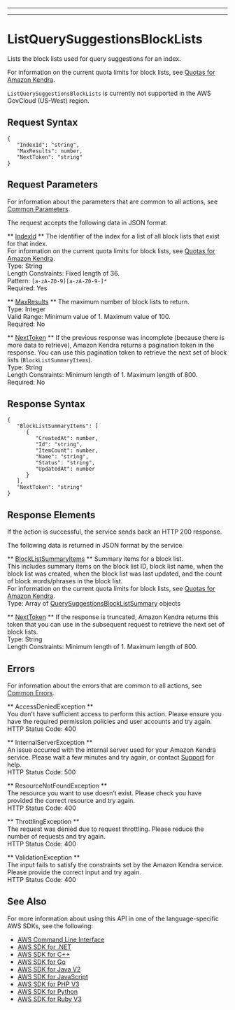 --------

--------

# ListQuerySuggestionsBlockLists<a name="API_ListQuerySuggestionsBlockLists"></a>

Lists the block lists used for query suggestions for an index\.

For information on the current quota limits for block lists, see [Quotas for Amazon Kendra](https://docs.aws.amazon.com/kendra/latest/dg/quotas.html)\.

 `ListQuerySuggestionsBlockLists` is currently not supported in the AWS GovCloud \(US\-West\) region\.

## Request Syntax<a name="API_ListQuerySuggestionsBlockLists_RequestSyntax"></a>

```
{
   "IndexId": "string",
   "MaxResults": number,
   "NextToken": "string"
}
```

## Request Parameters<a name="API_ListQuerySuggestionsBlockLists_RequestParameters"></a>

For information about the parameters that are common to all actions, see [Common Parameters](CommonParameters.md)\.

The request accepts the following data in JSON format\.

 ** [IndexId](#API_ListQuerySuggestionsBlockLists_RequestSyntax) **   <a name="Kendra-ListQuerySuggestionsBlockLists-request-IndexId"></a>
The identifier of the index for a list of all block lists that exist for that index\.  
For information on the current quota limits for block lists, see [Quotas for Amazon Kendra](https://docs.aws.amazon.com/kendra/latest/dg/quotas.html)\.  
Type: String  
Length Constraints: Fixed length of 36\.  
Pattern: `[a-zA-Z0-9][a-zA-Z0-9-]*`   
Required: Yes

 ** [MaxResults](#API_ListQuerySuggestionsBlockLists_RequestSyntax) **   <a name="Kendra-ListQuerySuggestionsBlockLists-request-MaxResults"></a>
The maximum number of block lists to return\.  
Type: Integer  
Valid Range: Minimum value of 1\. Maximum value of 100\.  
Required: No

 ** [NextToken](#API_ListQuerySuggestionsBlockLists_RequestSyntax) **   <a name="Kendra-ListQuerySuggestionsBlockLists-request-NextToken"></a>
If the previous response was incomplete \(because there is more data to retrieve\), Amazon Kendra returns a pagination token in the response\. You can use this pagination token to retrieve the next set of block lists \(`BlockListSummaryItems`\)\.  
Type: String  
Length Constraints: Minimum length of 1\. Maximum length of 800\.  
Required: No

## Response Syntax<a name="API_ListQuerySuggestionsBlockLists_ResponseSyntax"></a>

```
{
   "BlockListSummaryItems": [ 
      { 
         "CreatedAt": number,
         "Id": "string",
         "ItemCount": number,
         "Name": "string",
         "Status": "string",
         "UpdatedAt": number
      }
   ],
   "NextToken": "string"
}
```

## Response Elements<a name="API_ListQuerySuggestionsBlockLists_ResponseElements"></a>

If the action is successful, the service sends back an HTTP 200 response\.

The following data is returned in JSON format by the service\.

 ** [BlockListSummaryItems](#API_ListQuerySuggestionsBlockLists_ResponseSyntax) **   <a name="Kendra-ListQuerySuggestionsBlockLists-response-BlockListSummaryItems"></a>
Summary items for a block list\.  
This includes summary items on the block list ID, block list name, when the block list was created, when the block list was last updated, and the count of block words/phrases in the block list\.  
For information on the current quota limits for block lists, see [Quotas for Amazon Kendra](https://docs.aws.amazon.com/kendra/latest/dg/quotas.html)\.  
Type: Array of [QuerySuggestionsBlockListSummary](API_QuerySuggestionsBlockListSummary.md) objects

 ** [NextToken](#API_ListQuerySuggestionsBlockLists_ResponseSyntax) **   <a name="Kendra-ListQuerySuggestionsBlockLists-response-NextToken"></a>
If the response is truncated, Amazon Kendra returns this token that you can use in the subsequent request to retrieve the next set of block lists\.  
Type: String  
Length Constraints: Minimum length of 1\. Maximum length of 800\.

## Errors<a name="API_ListQuerySuggestionsBlockLists_Errors"></a>

For information about the errors that are common to all actions, see [Common Errors](CommonErrors.md)\.

 ** AccessDeniedException **   
You don't have sufficient access to perform this action\. Please ensure you have the required permission policies and user accounts and try again\.  
HTTP Status Code: 400

 ** InternalServerException **   
An issue occurred with the internal server used for your Amazon Kendra service\. Please wait a few minutes and try again, or contact [ Support](http://aws.amazon.com/aws.amazon.com/contact-us) for help\.  
HTTP Status Code: 500

 ** ResourceNotFoundException **   
The resource you want to use doesn’t exist\. Please check you have provided the correct resource and try again\.  
HTTP Status Code: 400

 ** ThrottlingException **   
The request was denied due to request throttling\. Please reduce the number of requests and try again\.  
HTTP Status Code: 400

 ** ValidationException **   
The input fails to satisfy the constraints set by the Amazon Kendra service\. Please provide the correct input and try again\.  
HTTP Status Code: 400

## See Also<a name="API_ListQuerySuggestionsBlockLists_SeeAlso"></a>

For more information about using this API in one of the language\-specific AWS SDKs, see the following:
+  [AWS Command Line Interface](https://docs.aws.amazon.com/goto/aws-cli/kendra-2019-02-03/ListQuerySuggestionsBlockLists) 
+  [AWS SDK for \.NET](https://docs.aws.amazon.com/goto/DotNetSDKV3/kendra-2019-02-03/ListQuerySuggestionsBlockLists) 
+  [AWS SDK for C\+\+](https://docs.aws.amazon.com/goto/SdkForCpp/kendra-2019-02-03/ListQuerySuggestionsBlockLists) 
+  [AWS SDK for Go](https://docs.aws.amazon.com/goto/SdkForGoV1/kendra-2019-02-03/ListQuerySuggestionsBlockLists) 
+  [AWS SDK for Java V2](https://docs.aws.amazon.com/goto/SdkForJavaV2/kendra-2019-02-03/ListQuerySuggestionsBlockLists) 
+  [AWS SDK for JavaScript](https://docs.aws.amazon.com/goto/AWSJavaScriptSDK/kendra-2019-02-03/ListQuerySuggestionsBlockLists) 
+  [AWS SDK for PHP V3](https://docs.aws.amazon.com/goto/SdkForPHPV3/kendra-2019-02-03/ListQuerySuggestionsBlockLists) 
+  [AWS SDK for Python](https://docs.aws.amazon.com/goto/boto3/kendra-2019-02-03/ListQuerySuggestionsBlockLists) 
+  [AWS SDK for Ruby V3](https://docs.aws.amazon.com/goto/SdkForRubyV3/kendra-2019-02-03/ListQuerySuggestionsBlockLists) 